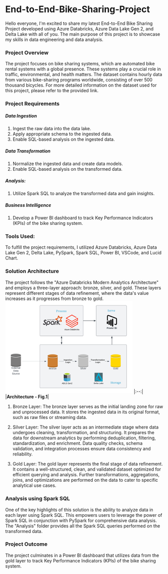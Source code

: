 # End-to-End-Bike-Sharing-Project
Hello everyone,
I'm excited to share my latest End-to-End Bike Sharing Project developed using Azure Databricks, Azure Data Lake Gen 2, and Delta Lake with all of you. The main purpose of this project is to showcase my skills in data engineering and data analysis.

### Project Overview
The project focuses on bike sharing systems, which are automated bike rental systems with a global presence. These systems play a crucial role in traffic, environmental, and health matters. The dataset contains hourly data from various bike-sharing programs worldwide, consisting of over 500 thousand bicycles. For more detailed information on the dataset used for this project, please refer to the provided link.

### Project Requirements
##### Data Ingestion
1. Ingest the raw data into the data lake.
2. Apply appropriate schema to the ingested data.
3. Enable SQL-based analysis on the ingested data.
##### Data Transformation
1. Normalize the ingested data and create data models.
2. Enable SQL-based analysis on the transformed data.
##### Analysis:
1. Utilize Spark SQL to analyze the transformed data and gain insights.
##### Business Intelligence
1. Develop a Power BI dashboard to track Key Performance Indicators (KPIs) of the bike sharing system.
### Tools Used:
To fulfill the project requirements, I utilized Azure Databricks, Azure Data Lake Gen 2, Delta Lake, PySpark, Spark SQL, Power BI, VSCode, and Lucid Chart.

### Solution Architecture
The project follows the "Azure Databricks Modern Analytics Architecture" and employs a three-layer approach: bronze, silver, and gold. These layers represent different stages of data refinement, where the data's value increases as it progresses from bronze to gold.
<img src="diagrams/architecture.png"  width="80%" height="30%">
|:--:|
|<b>Architecture - Fig.1</b>|

1. Bronze Layer: The bronze layer serves as the initial landing zone for raw and unprocessed data. It stores the ingested data in its original format, such as raw files or streaming data.

2. Silver Layer: The silver layer acts as an intermediate stage where data undergoes cleaning, transformation, and structuring. It prepares the data for downstream analytics by performing deduplication, filtering, standardization, and enrichment. Data quality checks, schema validation, and integration processes ensure data consistency and reliability.

3. Gold Layer: The gold layer represents the final stage of data refinement. It contains a well-structured, clean, and validated dataset optimized for efficient querying and analysis. Further transformations, aggregations, joins, and optimizations are performed on the data to cater to specific analytical use cases.
### Analysis using Spark SQL
One of the key highlights of this solution is the ability to analyze data in each layer using Spark SQL. This empowers users to leverage the power of Spark SQL in conjunction with PySpark for comprehensive data analysis. The "Analysis" folder provides all the Spark SQL queries performed on the transformed data.

### Project Outcome
The project culminates in a Power BI dashboard that utilizes data from the gold layer to track Key Performance Indicators (KPIs) of the bike sharing system.

